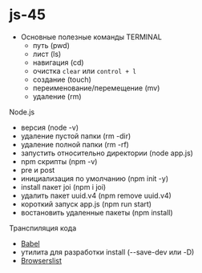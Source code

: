 # js-45

- Основные полезные команды TERMINAL
  - путь (pwd)
  - лист (ls)
  - навигация (cd)
  - очистка `clear` или `control + l`
  - создание (touch)
  - переименование/перемещение (mv)
  - удаление (rm)

Node.js

- версия (node -v)
- удаление пустой папки (rm -dir)
- удаление полной папки (rm -rf)
- запустить относительно директории (node app.js)
- npm скрипты (npm -v)
- pre и post
- инициализация по умолчанию (npm init -y)
- install пакет joi (npm i joi)
- удалить пакет uuid.v4 (npm remove uuid.v4)
- короткий запуск app.js (npm run start)
- востановить удаленные пакеты (npm install)

Транспиляция кода

- [Babel](https://babeljs.io/)
- утилита для разработки install (--save-dev или -D)
- [Browserslist](https://github.com/browserslist/browserslist)
